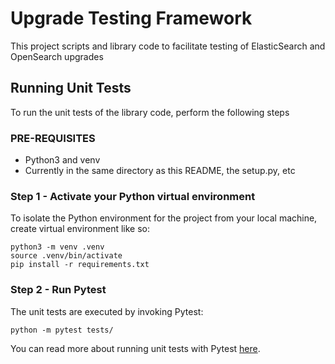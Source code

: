 # Upgrade Testing Framework

This project scripts and library code to facilitate testing of ElasticSearch and OpenSearch upgrades

## Running Unit Tests

To run the unit tests of the library code, perform the following steps

### PRE-REQUISITES

* Python3 and venv
* Currently in the same directory as this README, the setup.py, etc

### Step 1 - Activate your Python virtual environment

To isolate the Python environment for the project from your local machine, create virtual environment like so:
```
python3 -m venv .venv
source .venv/bin/activate
pip install -r requirements.txt
```

### Step 2 - Run Pytest
The unit tests are executed by invoking Pytest:

```
python -m pytest tests/
```

You can read more about running unit tests with Pytest [here](https://docs.pytest.org/en/7.2.x/how-to/usage.html).  

